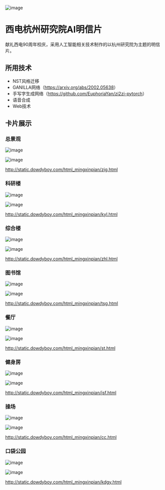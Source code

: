 ![image](logo.png)

# 西电杭州研究院AI明信片

献礼西电90周年校庆，采用人工智能相关技术制作的以杭州研究院为主题的明信片。

## 所用技术
- NST风格迁移
- GANILLA网络（<https://arxiv.org/abs/2002.05638>）
- 手写字生成网络（<https://github.com/EuphoriaYan/zi2zi-pytorch>）
- 语音合成
- Web技术

## 卡片展示

### 总景观

![image](总景观-正面.png)

![image](总景观-背面.png)

<http://static.dowdyboy.com/html_mingxinpian/zjg.html>

### 科研楼

![image](科研楼-正面.png)

![image](科研楼-背面.png)

<http://static.dowdyboy.com/html_mingxinpian/kyl.html>

### 综合楼

![image](综合楼-正面.png)

![image](综合楼-背面.png)

<http://static.dowdyboy.com/html_mingxinpian/zhl.html>

### 图书馆

![image](图书馆-正面.png)

![image](图书馆-背面.png)

<http://static.dowdyboy.com/html_mingxinpian/tsg.html>

### 餐厅

![image](食堂-正面.png)

![image](食堂-背面.png)

<http://static.dowdyboy.com/html_mingxinpian/st.html>

### 健身房

![image](健身房-正面.png)

![image](健身房-背面.png)

<http://static.dowdyboy.com/html_mingxinpian/jsf.html>

### 操场

![image](操场-正面.png)

![image](操场-背面.png)

<http://static.dowdyboy.com/html_mingxinpian/cc.html>

### 口袋公园

![image](口袋公园-正面.png)

![image](口袋公园-背面.png)

<http://static.dowdyboy.com/html_mingxinpian/kdgy.html>


